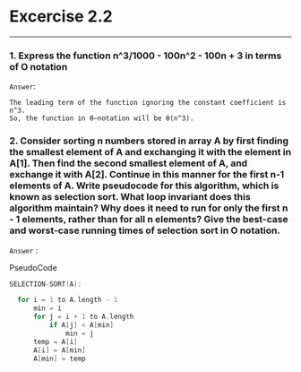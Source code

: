 # Excercise 2.2

---

### 1. Express the function n^3/1000 - 100n^2 - 100n + 3 in terms of O notation

`Answer`:

```
The leading term of the function ignoring the constant coefficient is n^3.
So, the function in θ−notation will be θ(n^3).
```

### 2. Consider sorting n numbers stored in array A by first finding the smallest element of A and exchanging it with the element in A[1]. Then find the second smallest element of A, and exchange it with A[2]. Continue in this manner for the first n-1 elements of A. Write pseudocode for this algorithm, which is known as selection sort. What loop invariant does this algorithm maintain? Why does it need to run for only the first n - 1 elements, rather than for all n elements? Give the best-case and worst-case running times of selection sort in O notation.

`Answer` :

PseudoCode

```cpp
SELECTION-SORT(A):

  for i = 1 to A.length - 1
      min = i
      for j = i + 1 to A.length
          if A[j] < A[min]
              min = j
      temp = A[i]
      A[i] = A[min]
      A[min] = temp
```
